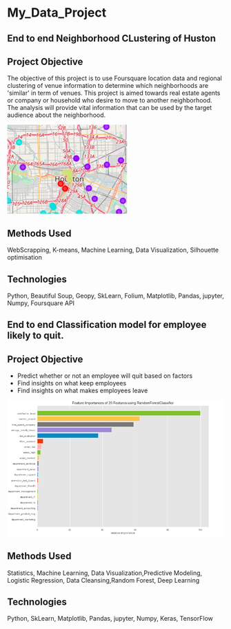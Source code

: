# My_Data_Project

## End to end Neighborhood CLustering of Huston

## Project Objective
The objective of this project is to use Foursquare location data and regional clustering of venue information to determine which neighborhoods are 'similar' in term of venues. This project is aimed towards real estate agents or company or household who desire to move to another neighborhood. The analysis will provide vital information that can be used by the target audience about the neighborhood.


![alt text](https://github.com/Robinrob92/My_Data_Project/blob/main/Screenshot%202021-06-20%20at%2009.27.41.png)

## Methods Used
WebScrapping, K-means, Machine Learning, Data Visualization, Silhouette optimisation

## Technologies
Python, Beautiful Soup, Geopy, SkLearn, Folium,  Matplotlib, Pandas, jupyter, Numpy, Foursquare API



## End to end Classification model for employee likely to quit.

## Project Objective
* Predict whether or not an employee will quit based on factors
* Find insights on what keep employees
* Find insights on what makes employees leave

![alt text](https://github.com/Robinrob92/My_Data_Project/blob/main/Screenshot%202021-06-20%20at%2009.09.27.png)

## Methods Used
Statistics, Machine Learning, Data Visualization,Predictive Modeling, Logistic Regression, Data Cleansing,Random Forest, Deep Learning

## Technologies
Python, SkLearn, Matplotlib, Pandas, jupyter, Numpy, Keras, TensorFlow
